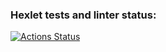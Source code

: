 ### Hexlet tests and linter status:
[![Actions Status](https://github.com/mgrigoriev/python-project-49/workflows/hexlet-check/badge.svg)](https://github.com/mgrigoriev/python-project-49/actions)